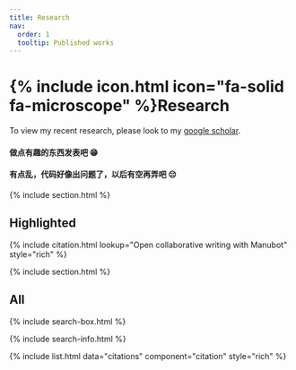 ```yaml
---
title: Research
nav:
  order: 1
  tooltip: Published works
---
```


# {% include icon.html icon="fa-solid fa-microscope" %}Research

To view my recent research, please look to my [google scholar](https://scholar.google.com/citations?user=yh9vjLQAAAAJ&hl=en).

#### 做点有趣的东西发表吧 😁

#### 有点乱，代码好像出问题了，以后有空再弄吧 😔

{% include section.html %}

## Highlighted

{% include citation.html lookup="Open collaborative writing with Manubot" style="rich" %}

{% include section.html %}

## All

{% include search-box.html %}

{% include search-info.html %}

{% include list.html data="citations" component="citation" style="rich" %}

